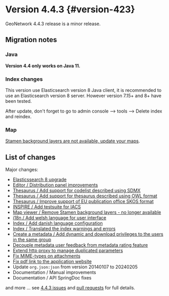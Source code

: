 # Version 4.4.3 {#version-423}

GeoNetwork 4.4.3 release is a minor release.

## Migration notes

### Java

**Version 4.4 only works on Java 11.**

### Index changes

This version use Elasticsearch version 8 Java client, it is recommended to use an Elasticsearch version 8 server.
However version 7.15+ and 8+ have been tested.

After update, don't forget to go to admin console --> tools --> Delete index and reindex.

### Map

[Stamen background layers are not available, update your maps](https://github.com/geonetwork/core-geonetwork/pull/7715).


## List of changes

Major changes:

- [Elasticssearch 8 upgrade](https://github.com/geonetwork/core-geonetwork/pull/7599)
- [Editor / Distribution panel improvements](https://github.com/geonetwork/core-geonetwork/pull/7468)
- [Thesaurus / Add support for codelist described using SDMX](https://github.com/geonetwork/core-geonetwork/pull/7790)
- [Thesaurus / Add support for thesaurus described using OWL format](https://github.com/geonetwork/core-geonetwork/pull/7674)
- [Thesaurus / Improve support of EU publication office SKOS format](https://github.com/geonetwork/core-geonetwork/pull/7673)
- [INSPIRE / Add testsuite for IACS](https://github.com/geonetwork/core-geonetwork/pull/7756)
- [Map viewer / Remove Stamen background layers - no longer available](https://github.com/geonetwork/core-geonetwork/pull/7715)
- [i18n / Add welsh language for user interface](https://github.com/geonetwork/core-geonetwork/pull/7851)
- [Index / Add danish language configuration](https://github.com/geonetwork/core-geonetwork/pull/7697)
- [Index / Translated the index warnings and errors](https://github.com/geonetwork/core-geonetwork/pull/7531)
- [Create a metadata / Add dynamic and download privileges to the users in the same group](https://github.com/geonetwork/core-geonetwork/pull/7744)
- [Decouple metadata user feedback from metadata rating feature](https://github.com/geonetwork/core-geonetwork/pull/7796)
- [Extend http proxy to manage duplicated parameters](https://github.com/geonetwork/core-geonetwork/pull/7854)
- [Fix MIME-types on attachments](https://github.com/geonetwork/core-geonetwork/pull/7675)
- [Fix pdf link to the application website](https://github.com/geonetwork/core-geonetwork/pull/7681)
- Update `org.json:json` from version 20140107 to 20240205
- Documentation / Manual improvements
- Documentation / API SpringDoc fixes

and more \... see [4.4.3 issues](https://github.com/geonetwork/core-geonetwork/issues?q=is%3Aissue+milestone%3A4.4.3+is%3Aclosed) and [pull requests](https://github.com/geonetwork/core-geonetwork/pulls?page=3&q=is%3Apr+milestone%3A4.4.3+is%3Aclosed) for full details.
